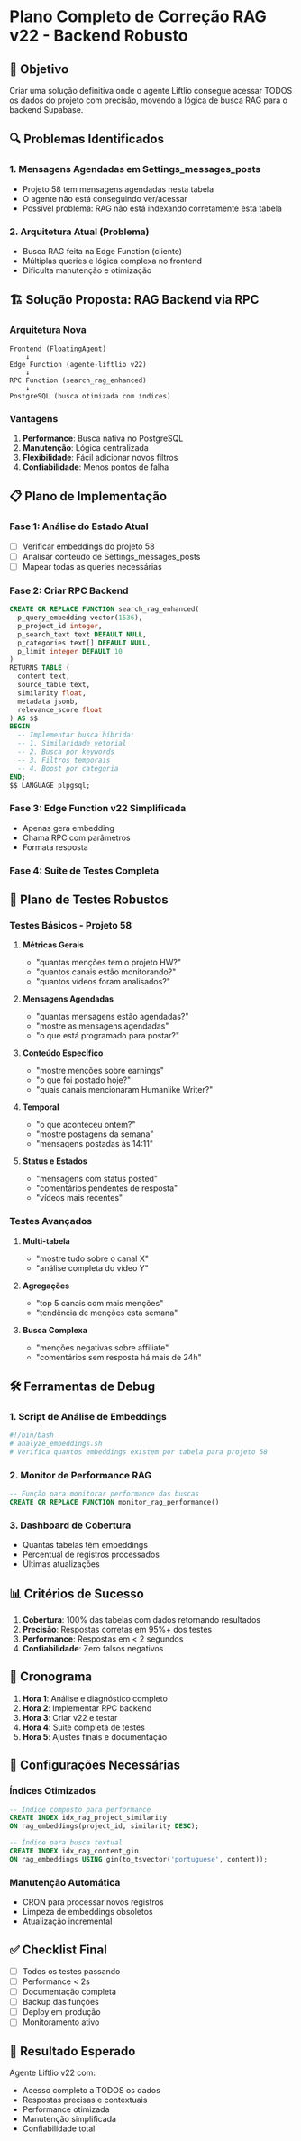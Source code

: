 # Plano Completo de Correção RAG v22 - Backend Robusto

## 🎯 Objetivo
Criar uma solução definitiva onde o agente Liftlio consegue acessar TODOS os dados do projeto com precisão, movendo a lógica de busca RAG para o backend Supabase.

## 🔍 Problemas Identificados

### 1. Mensagens Agendadas em Settings_messages_posts
- Projeto 58 tem mensagens agendadas nesta tabela
- O agente não está conseguindo ver/acessar
- Possível problema: RAG não está indexando corretamente esta tabela

### 2. Arquitetura Atual (Problema)
- Busca RAG feita na Edge Function (cliente)
- Múltiplas queries e lógica complexa no frontend
- Dificulta manutenção e otimização

## 🏗️ Solução Proposta: RAG Backend via RPC

### Arquitetura Nova
```
Frontend (FloatingAgent)
    ↓
Edge Function (agente-liftlio v22)
    ↓
RPC Function (search_rag_enhanced)
    ↓
PostgreSQL (busca otimizada com índices)
```

### Vantagens
1. **Performance**: Busca nativa no PostgreSQL
2. **Manutenção**: Lógica centralizada
3. **Flexibilidade**: Fácil adicionar novos filtros
4. **Confiabilidade**: Menos pontos de falha

## 📋 Plano de Implementação

### Fase 1: Análise do Estado Atual
- [ ] Verificar embeddings do projeto 58
- [ ] Analisar conteúdo de Settings_messages_posts
- [ ] Mapear todas as queries necessárias

### Fase 2: Criar RPC Backend
```sql
CREATE OR REPLACE FUNCTION search_rag_enhanced(
  p_query_embedding vector(1536),
  p_project_id integer,
  p_search_text text DEFAULT NULL,
  p_categories text[] DEFAULT NULL,
  p_limit integer DEFAULT 10
)
RETURNS TABLE (
  content text,
  source_table text,
  similarity float,
  metadata jsonb,
  relevance_score float
) AS $$
BEGIN
  -- Implementar busca híbrida:
  -- 1. Similaridade vetorial
  -- 2. Busca por keywords
  -- 3. Filtros temporais
  -- 4. Boost por categoria
END;
$$ LANGUAGE plpgsql;
```

### Fase 3: Edge Function v22 Simplificada
- Apenas gera embedding
- Chama RPC com parâmetros
- Formata resposta

### Fase 4: Suite de Testes Completa

## 🧪 Plano de Testes Robustos

### Testes Básicos - Projeto 58
1. **Métricas Gerais**
   - "quantas menções tem o projeto HW?"
   - "quantos canais estão monitorando?"
   - "quantos vídeos foram analisados?"

2. **Mensagens Agendadas**
   - "quantas mensagens estão agendadas?"
   - "mostre as mensagens agendadas"
   - "o que está programado para postar?"

3. **Conteúdo Específico**
   - "mostre menções sobre earnings"
   - "o que foi postado hoje?"
   - "quais canais mencionaram Humanlike Writer?"

4. **Temporal**
   - "o que aconteceu ontem?"
   - "mostre postagens da semana"
   - "mensagens postadas às 14:11"

5. **Status e Estados**
   - "mensagens com status posted"
   - "comentários pendentes de resposta"
   - "vídeos mais recentes"

### Testes Avançados
1. **Multi-tabela**
   - "mostre tudo sobre o canal X"
   - "análise completa do vídeo Y"
   
2. **Agregações**
   - "top 5 canais com mais menções"
   - "tendência de menções esta semana"

3. **Busca Complexa**
   - "menções negativas sobre affiliate"
   - "comentários sem resposta há mais de 24h"

## 🛠️ Ferramentas de Debug

### 1. Script de Análise de Embeddings
```bash
#!/bin/bash
# analyze_embeddings.sh
# Verifica quantos embeddings existem por tabela para projeto 58
```

### 2. Monitor de Performance RAG
```sql
-- Função para monitorar performance das buscas
CREATE OR REPLACE FUNCTION monitor_rag_performance()
```

### 3. Dashboard de Cobertura
- Quantas tabelas têm embeddings
- Percentual de registros processados
- Últimas atualizações

## 📊 Critérios de Sucesso

1. **Cobertura**: 100% das tabelas com dados retornando resultados
2. **Precisão**: Respostas corretas em 95%+ dos testes
3. **Performance**: Respostas em < 2 segundos
4. **Confiabilidade**: Zero falsos negativos

## 🚀 Cronograma

1. **Hora 1**: Análise e diagnóstico completo
2. **Hora 2**: Implementar RPC backend
3. **Hora 3**: Criar v22 e testar
4. **Hora 4**: Suite completa de testes
5. **Hora 5**: Ajustes finais e documentação

## 🔧 Configurações Necessárias

### Índices Otimizados
```sql
-- Índice composto para performance
CREATE INDEX idx_rag_project_similarity 
ON rag_embeddings(project_id, similarity DESC);

-- Índice para busca textual
CREATE INDEX idx_rag_content_gin 
ON rag_embeddings USING gin(to_tsvector('portuguese', content));
```

### Manutenção Automática
- CRON para processar novos registros
- Limpeza de embeddings obsoletos
- Atualização incremental

## ✅ Checklist Final

- [ ] Todos os testes passando
- [ ] Performance < 2s
- [ ] Documentação completa
- [ ] Backup das funções
- [ ] Deploy em produção
- [ ] Monitoramento ativo

## 🎯 Resultado Esperado

Agente Liftlio v22 com:
- Acesso completo a TODOS os dados
- Respostas precisas e contextuais
- Performance otimizada
- Manutenção simplificada
- Confiabilidade total